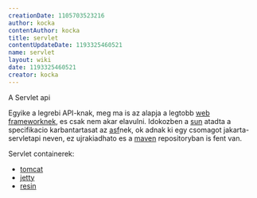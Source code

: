 ```yaml
---
creationDate: 1105703523216 
author: kocka 
contentAuthor: kocka 
title: servlet 
contentUpdateDate: 1193325460521 
name: servlet 
layout: wiki 
date: 1193325460521 
creator: kocka 
---
```

A Servlet api

Egyike a legrebi API-knak, meg ma is az alapja a legtobb [web frameworknek](webapp.html), es csak nem akar elavulni. Idokozben a [sun](Sun.html) atadta a specifikacio karbantartasat az [asf](ASF.html)nek, ok adnak ki egy csomagot jakarta-servletapi neven, ez ujrakiadhato es a [maven](maven.html) repositoryban is fent van.

Servlet containerek:

*   [tomcat](tomcat.html)
*   [jetty](jetty.html)
*   [resin](resin.html)




